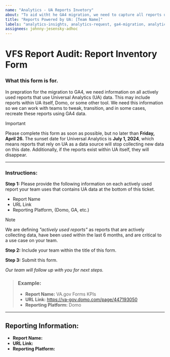 ```yaml
---
name: "Analytics - UA Reports Invetory" 
about: "To aid witht he GA4 migration, we need to capture all reports using GA data" 
title: "Reports Powered by UA: [Team Name]"
labels: "analytics-insights, analytics-request, ga4-migration, analytics-insights-form"
assignees: johnny-jesensky-adhoc
---
```

# VFS Report Audit: Report Inventory Form

### What this form is for.
In prepration for the migration to GA4, we need information on all actively used reports that use Universal Analytics (UA) data. This may include reports within UA itself, Domo, or some other tool. We need this information so we can work with teams to tweak, transition, and in some cases, recreate these reports using GA4 data. 

> [!IMPORTANT]
> Please complete this form as soon as possible, but no later than **Friday, April 26.** The sunset date for Universal Analytics is **July 1, 2024**, which means reports that rely on UA as a data source will stop collecting new data on this date. Additionally, if the reports exist within UA itself, they will disappear.

---

### Instructions:
**Step 1:** Please provide the following information on each actively used report your team uses that contains UA data at the bottom of this ticket.
- Report Name
- URL Link
- Reporting Platform, (Domo, GA, etc.)

> [!NOTE]
>  We are defining _"actively used reports"_ as reports that are actively collecting data, have been used within the last 6 months, and are critical to a use case on your team.
  
**Step 2:** Include your team within the title of this form.

**Step 3:** Submit this form.

_Our team will follow up with you for next steps._

> ### Example:
>- **Report Name:** VA.gov Forms KPIs
>- **URL Link:** https://va-gov.domo.com/page/447193050
>- **Reporting Platform:** Domo

---

## Reporting Information:
- **Report Name:**
- **URL Link:**
- **Reporting Platform:**






